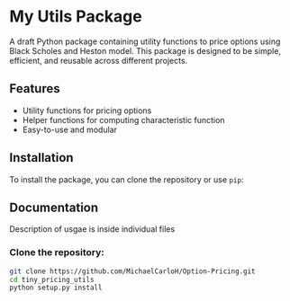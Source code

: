 # My Utils Package

A draft Python package containing utility functions to price options using Black Scholes and Heston model. This package is designed to be simple, efficient, and reusable across different projects.

## Features
- Utility functions for pricing options
- Helper functions for computing characteristic function
- Easy-to-use and modular

## Installation

To install the package, you can clone the repository or use `pip`:

## Documentation

Description of usgae is inside individual files

### Clone the repository:
```bash
git clone https://github.com/MichaelCarloH/Option-Pricing.git
cd tiny_pricing_utils
python setup.py install
